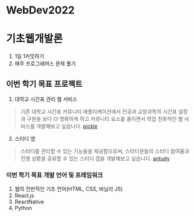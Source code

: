 # WebDev2022

# 기초웹개발론
1. 1일 1커밋하기
2. 매주 프로그래머스 문제 풀기

## 이번 학기 목표 프로젝트

1. 대학교 시간표 관리 웹 서비스
> 기존 대학교 시간표 커뮤니티 애플리케이션에서 전공과 교양과목의 시간표 설정과 구분을 보다 더 명확하게 하고 커뮤니티 요소를 줄이면서 학업 친화적인 웹 서비스를 개발해보고 싶습니다.
[pickle](https://github.com/boongwa-webA/pickle)
2. 스터디 앱
> 스터디를 관리할 수 있는 기능들을 제공함으로써, 스터디원들의 스터디 참여율과 진행 상황을 공유할 수 있는 스터디 앱을 개발해보고 싶습니다.
[antudy](https://github.com/antudy/antudy)
### 이번 학기 목표 개발 언어 및 프레임워크
1. 웹의 전반적인 기초 언어(HTML, CSS, 바닐라 JS)
2. React.js
3. ReactNative
4. Python
